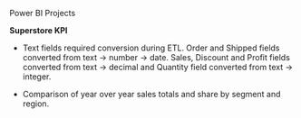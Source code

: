 Power BI Projects

**Superstore KPI**

  - Text fields required conversion during ETL. Order and Shipped fields converted from text -> number -> date. Sales, Discount and Profit fields converted from text -> decimal and Quantity field converted from text -> integer.

  - Comparison of year over year sales totals and share by segment and region. 

